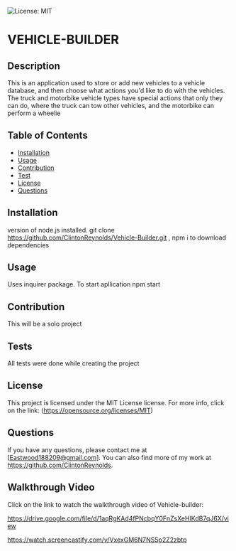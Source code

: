 ![License: MIT](https://img.shields.io/badge/License-MIT-yellow.svg)
# VEHICLE-BUILDER

## Description
This is an application used to store or add new vehicles to a vehicle database, and then choose what actions you'd like to do with the vehicles. The truck and motorbike vehicle types have special actions that only they can do, where the truck can tow other vehicles, and the motorbike can perform a wheelie
  
  ## Table of Contents
  - [Installation](#installation)
  - [Usage](#usage)
  - [Contribution](#contribution)
  - [Test](#test)
  - [License](#license)
  - [Questions](#questions)

## Installation
version of node.js installed. git clone https://github.com/ClintonReynolds/Vehicle-Builder.git , npm i to download dependencies

## Usage
Uses inquirer package. To start apllication npm start

## Contribution
This will be a solo project

## Tests
All tests were done while creating the project

## License
This project is licensed under the MIT License license.
      For more info, click on the link: (https://opensource.org/licenses/MIT)

## Questions
If you have any questions, please contact me at [Eastwood188209@gmail.com]. You can also find more of my work at https://github.com/ClintonReynolds.

## Walkthrough Video
Click on the link to watch the walkthrough video of Vehicle-builder:

https://drive.google.com/file/d/1aqRgKAd4fPNcbqY0FnZsXeHIKdB7qJ6X/view

https://watch.screencastify.com/v/VxexGM6N7NS5p2Z2zbtp